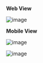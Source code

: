 **Web View**

![image](https://github.com/user-attachments/assets/65fc65d6-ef0f-4e18-a845-c1169cef9de9)

**Mobile View**

![image](https://github.com/user-attachments/assets/d87ba791-3038-4b6f-a3e3-7f70ffcdb817)

![image](https://github.com/user-attachments/assets/2115aa50-9ad8-4eeb-93a3-4bfeeff5492f)
